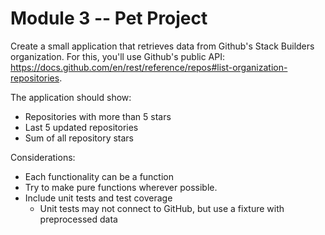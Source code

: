 # Module 3 -- Pet Project

Create a small application that retrieves data from Github's Stack Builders organization. For this, you'll use Github's public API:  https://docs.github.com/en/rest/reference/repos#list-organization-repositories. 
 
The application should show: 
- Repositories with more than 5 stars
- Last 5 updated repositories 
- Sum of all repository stars 

Considerations: 
- Each functionality can be a function
- Try to make pure functions wherever possible.
- Include unit tests and test coverage
    - Unit tests may not connect to GitHub, but use a fixture with preprocessed data
